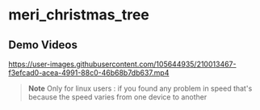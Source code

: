 # meri_christmas_tree 

## Demo Videos


https://user-images.githubusercontent.com/105644935/210013467-f3efcad0-acea-4991-88c0-46b68b7db637.mp4


> **Note** Only for linux users : if you found any problem in speed that's because the speed varies from one device to another
